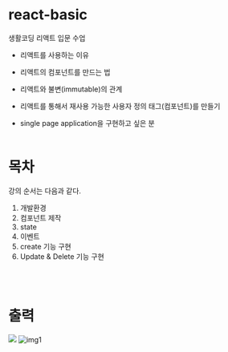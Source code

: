 # react-basic

생활코딩 리액트 입문 수업

- 리액트를 사용하는 이유
- 리액트의 컴포넌트를 만드는 법
- 리액트와 불변(immutable)의 관계

- 리액트를 통해서 재사용 가능한 사용자 정의 태그(컴포넌트)를 만들기
- single page application을 구현하고 싶은 분
  <br><br>

# 목차

강의 순서는 다음과 같다.

1. 개발환경
2. 컴포넌트 제작
3. state
4. 이벤트
5. create 기능 구현
6. Update & Delete 기능 구현

<br><br>

# 출력

![](file:///C:/Users/sjn60/react-basic/img1.png)
![img1](https://user-images.githubusercontent.com/70190106/109000344-ee72f900-76e6-11eb-9725-896210c59446.png)
